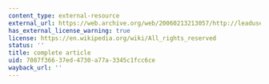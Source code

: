 ```yaml
---
content_type: external-resource
external_url: https://web.archive.org/web/20060213213057/http://leaduser.com/introductory_article_and_online_video.html
has_external_license_warning: true
license: https://en.wikipedia.org/wiki/All_rights_reserved
status: ''
title: complete article
uid: 7087f366-37ed-4730-a77a-3345c1fcc6ce
wayback_url: ''
---
```

